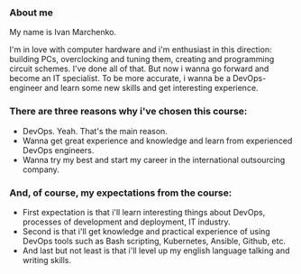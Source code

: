 ### About me
<p>My name is Ivan Marchenko.</p>
<p>I'm in love with computer hardware and i'm enthusiast in 
  this direction: building PCs, overclocking and tuning them, 
  creating and programming circuit schemes. I've done all of that. But now i wanna
  go forward and become an IT specialist. To be more accurate,
  i wanna be a DevOps-engineer and learn some new skills and get
  interesting experience. </p> 
 
### There are three reasons why i've chosen this course:

* DevOps. Yeah. That's the main reason.
* Wanna get great experience and knowledge and learn from experienced DevOps engineers. 
* Wanna try my best and start my career in the international outsourcing company.

### And, of course, my expectations from the course:
  
* First expectation is that i'll learn interesting things about DevOps, processes of development and deployment, IT industry. 
* Second is that i'll get knowledge and practical experience of using DevOps tools such as Bash scripting, Kubernetes, Ansible, Github, etc. 
* And last but not least is that i'll level up my english language talking and writing skills.  

